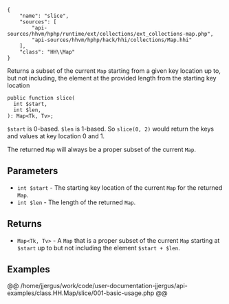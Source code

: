 ``` yamlmeta
{
    "name": "slice",
    "sources": [
        "api-sources/hhvm/hphp/runtime/ext/collections/ext_collections-map.php",
        "api-sources/hhvm/hphp/hack/hhi/collections/Map.hhi"
    ],
    "class": "HH\\Map"
}
```




Returns a subset of the current ` Map ` starting from a given key location
up to, but not including, the element at the provided length from the
starting key location




``` Hack
public function slice(
  int $start,
  int $len,
): Map<Tk, Tv>;
```




` $start ` is 0-based. `` $len `` is 1-based. So ``` slice(0, 2) ``` would return the
keys and values at key location 0 and 1.




The returned ` Map ` will always be a proper subset of the current `` Map ``.




## Parameters




+ ` int $start ` - The starting key location of the current `` Map `` for the
  returned ``` Map ```.
+ ` int $len ` - The length of the returned `` Map ``.




## Returns




* ` Map<Tk, Tv> ` - A `` Map `` that is a proper subset of the current ``` Map ``` starting at
  ```` $start ```` up to but not including the element ````` $start + $len `````.




## Examples










@@ /home/jjergus/work/code/user-documentation-jjergus/api-examples/class.HH.Map/slice/001-basic-usage.php @@
<!-- HHAPIDOC -->
